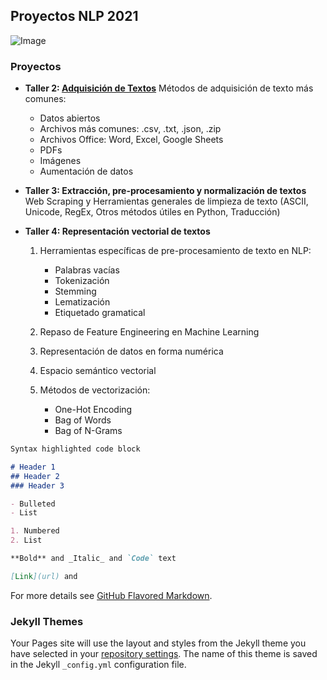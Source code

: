 ## Proyectos NLP 2021

![Image](https://www.memesmonkey.com/images/memesmonkey/50/5024f16be041ff0cbea269f321b7fb0d.jpeg)

### Proyectos

* **Taller 2: [Adquisición de Textos](https://github.com/Danilo0221/NLP/blob/main/Taller2.ipynb)** Métodos de adquisición de texto más comunes:

    - Datos abiertos
    - Archivos más comunes: .csv, .txt, .json, .zip
    - Archivos Office: Word, Excel, Google Sheets
    - PDFs
    - Imágenes
    - Aumentación de datos 
    
* **Taller 3: Extracción, pre-procesamiento y normalización de textos** Web Scraping y Herramientas generales de limpieza de texto (ASCII, Unicode, RegEx, Otros métodos útiles en Python, Traducción)

* **Taller 4: Representación vectorial de textos**

    1. Herramientas específicas de pre-procesamiento de texto en NLP:
   
        - Palabras vacías
        - Tokenización
        - Stemming
        - Lematización
        - Etiquetado gramatical
    2. Repaso de Feature Engineering en Machine Learning
    3. Representación de datos en forma numérica
    4. Espacio semántico vectorial
    5. Métodos de vectorización:
    
         - One-Hot Encoding
         - Bag of Words
         - Bag of N-Grams



```markdown
Syntax highlighted code block

# Header 1
## Header 2
### Header 3

- Bulleted
- List

1. Numbered
2. List

**Bold** and _Italic_ and `Code` text

[Link](url) and
```

For more details see [GitHub Flavored Markdown](https://guides.github.com/features/mastering-markdown/).

### Jekyll Themes

Your Pages site will use the layout and styles from the Jekyll theme you have selected in your [repository settings](https://github.com/Danilo0221/NLP/settings/pages). The name of this theme is saved in the Jekyll `_config.yml` configuration file.

